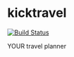 # kicktravel

[![Build Status](https://travis-ci.org/AShedko/kicktravel.svg?branch=master)](https://travis-ci.org/AShedko/kicktravel)

YOUR travel planner
